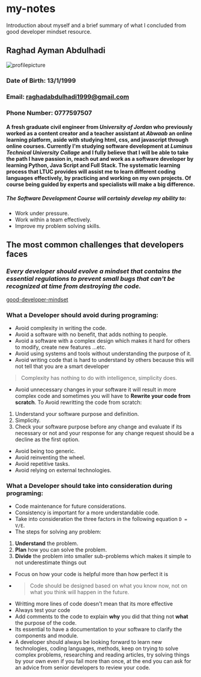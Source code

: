 # my-notes
Introduction about myself and a brief summary of what I concluded from good developer mindset resource.
## Raghad Ayman Abdulhadi
![profilepicture](https://pbs.twimg.com/profile_images/1341084248732815362/1ZwwczWn_400x400.jpg)
### Date of Birth: 13/1/1999
### Email: raghadabdulhadi1999@gmail.com
### Phone Number: 0777597507
#### A fresh graduate **civil engineer** from *University of Jordan* who previously worked as a **content creator** and a **teacher assistant** at *Abwaab* an online learning platform, aside with studying html, css, and javascript through online courses. Currently I'm studying software development at *Luminus Technical University Collage* and I fully believe that I will be able to take the path I have passion in, reach out and work as a **software developer** by learning Python, Java Script and Full Stack. The systematic learning process that LTUC provides will assist me to learn different coding languages effectively, by practicing and working on my own projects. Of course being guided by experts and specialists will make a big difference. 
##### The Software Development Course will certainly develop my ability to:
- Work under pressure.
- Work within a team effectively.
- Improve my problem solving skills.
## The most common challenges that developers faces
### *Every developer should evolve a mindset that contains the essential regulations to prevent small bugs that can't be recognized at time from destroying the code.*
[good-developer-mindset](https://www.freecodecamp.org/news/learn-the-fundamentals-of-a-good-developer-mindset-in-15-minutes-81321ab8a682/)
### What a Developer should avoid during programing:
- Avoid complexity in writing the code.
- Avoid a software with no benefit, that adds nothing to people.
- Avoid a software with a complex design which makes it hard for others to modify, create new features ...etc.
- Avoid using systems and tools without understanding the purpose of it.
- Avoid writing code that is hard to understand by others because this will not tell that you are a smart developer
> Complexity has nothing to do with intelligence, simplicity does.
- Avoid unnecessary changes in your software it will result in more complex code and sometimes you will have to **Rewrite your code from scratch**.
To Avoid rewritting the code from scratch:
1. Understand your software purpose and definition.
2. Simplicity.
3. Check your software purpose before any change and evaluate if its necessary or not and your response for any change request should be a decline as the first option.
- Avoid being too generic.
- Avoid reinventing the wheel.
- Avoid repetitive tasks.
- Avoid relying on external technologies.

### What a Developer should take into consideration during programing:
- Code maintenance for future considerations.
- Consistency is important for a more understandable code.
- Take into consideration the three factors in the following equation `D = V/E`.
- The steps for solving any problem:
1. **Understand** the problem.
2. **Plan** how you can solve the problem.
3. **Divide** the problem into smaller sub-problems which makes it simple to not underestimate things out
- Focus on how your code is helpful more than how perfect it is 
- > Code should be designed based on what you know now, not on what you think will happen in the future.
- Writting more lines of code doesn't mean that its more effective
- Always test your code 
- Add comments to the code to explain **why** you did that thing not **what** the purpose of the code.
- Its essential to have a documentation to your software to clarify the components and module.
- A developer should always be looking forward to learn new technologies, coding languages, methods, keep on trying to solve complex problems, researching and reading articles, try solving things by your own even if you fail more than once, at the end you can ask for an advice from senior developers to review your code.